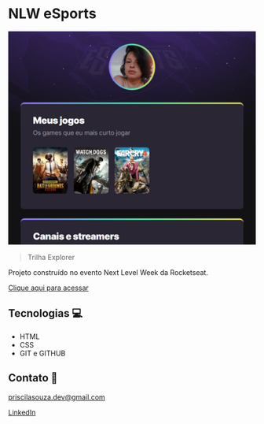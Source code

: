 # NLW eSports

![preview](./.github/preview.png)

> Trilha Explorer

Projeto construído no evento Next Level Week da Rocketseat.

[Clique aqui para acessar](https://priksouza.github.io/nlw-esports-explorer/)

## Tecnologias 💻

- HTML
- CSS
- GIT e GITHUB

## Contato 📲

priscilasouza.dev@gmail.com

[LinkedIn](https://www.linkedin.com/in/priscila-souza-dev/)
